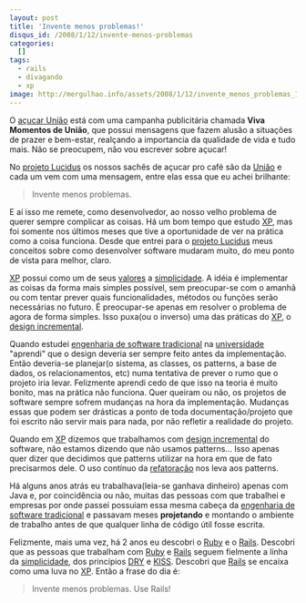 ```yaml
--- 
layout: post
title: 'Invente menos problemas!'
disqus_id: /2008/1/12/invente-menos-problemas
categories: 
  []
tags:
  - rails
  - divagando
  - xp
image: http://mergulhao.info/assets/2008/1/12/invente_menos_problemas_1.jpg
---
```


O [açucar União][uniao] está com uma campanha publicitária chamada **Viva Momentos de União**, que possui mensagens que fazem alusão a situações de prazer e bem-estar, realçando a importancia da qualidade de vida e tudo mais. Não se preocupem, não vou escrever sobre açucar!

No [projeto Lucidus][lucidus] os nossos sachês de açucar pro café são da [União][uniao] e cada um vem com uma mensagem, entre elas essa que eu achei brilhante:

> Invente menos problemas.

E aí isso me remete, como desenvolvedor, ao nosso velho problema de querer sempre complicar as coisas. Há um bom tempo que estudo [XP][xp], mas foi somente nos últimos meses que tive a oportunidade de ver na prática como a coisa funciona. Desde que entrei para o [projeto Lucidus][lucidus] meus conceitos sobre como desenvolver software mudaram muito, do meu ponto de vista para melhor, claro.

[XP][xp] possui como um de seus [valores][valores] a [simplicidade][simplicidade]. A idéia é implementar as coisas da forma mais simples possível, sem preocupar-se com o amanhã ou com tentar prever quais funcionalidades, métodos ou funções serão necessárias no futuro. É preocupar-se apenas em resolver o problema de agora de forma simples. Isso puxa(ou o inverso) uma das práticas do [XP][xp], o [design incremental][design].

Quando estudei [engenharia de software tradicional][es] na [universidade][unirio] "aprendi" que o design deveria ser sempre feito antes da implementação. Então deveria-se planejar(o sistema, as classes, os patterns, a base de dados, os relacionamentos, etc) numa tentativa de prever o rumo que o projeto iria levar. Felizmente aprendi cedo de que isso na teoria é muito bonito, mas na prática não funciona. Quer queiram ou não, os projetos de software sempre sofrem mudanças na hora da implementação. Mudanças essas que podem ser drásticas a ponto de toda documentação/projeto que foi escrito não servir mais para nada, por não refletir a realidade do projeto.

Quando em [XP][xp] dizemos que trabalhamos com [design incremental][design] do software, não estamos dizendo que não usamos patterns... Isso apenas quer dizer que decidimos que patterns utilizar na hora em que de fato precisarmos dele. O uso contínuo da [refatoração][refatoracao] nos leva aos patterns.

Há alguns anos atrás eu trabalhava(leia-se ganhava dinheiro) apenas com Java e, por coincidência ou não, muitas das pessoas com que trabalhei e empresas por onde passei possuiam essa mesma cabeça da [engenharia de software tradicional][es] e passavam meses **projetando** e montando o ambiente de trabalho antes de que qualquer linha de código útil fosse escrita.

Felizmente, mais uma vez, há 2 anos eu descobri o [Ruby][ruby] e o [Rails][rails]. Descobri que as pessoas que trabalham com [Ruby][ruby] e [Rails][rails] seguem fielmente a linha da [simplicidade][simplicidade], dos princípios [DRY][dry] e [KISS][kiss]. Descobri que [Rails][rails] se encaixa como uma luva no [XP][xp]. Então a frase do dia é:

> Invente menos problemas. Use Rails!

[uniao]: http://www.ciauniao.com.br/
[lucidus]: http://www.rioonrails.com.br/speeches/projeto-lucidus

[xp]: http://www.improveit.com.br/xp
[valores]: http://www.improveit.com.br/xp/valores
[simplicidade]: http://www.improveit.com.br/xp/valores/simplicidade
[design]: http://www.improveit.com.br/xp/praticas/design_incremental

[es]: http://pt.wikipedia.org/wiki/Engenharia_de_software
[unirio]: http://www.uniriotec.br
[rails]: htt://www.rubyonrails.org
[refatoracao]: http://www.improveit.com.br/xp/praticas/refatoracao

[dry]: http://en.wikipedia.org/wiki/Don't_repeat_yourself
[kiss]: http://en.wikipedia.org/wiki/Keep_it_Simple_Stupid
[ruby]: http://www.ruby-lang.org/
